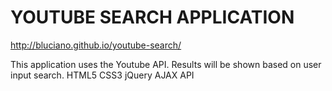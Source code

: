 YOUTUBE SEARCH APPLICATION
==========================

http://bluciano.github.io/youtube-search/

This application uses the Youtube API.
Results will be shown based on user input search.
HTML5 CSS3 jQuery AJAX API
